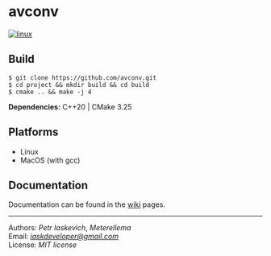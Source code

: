 # avconv

[project-name]: catranio/avconv
[project-github-path]: https://github.com/[project-name]
[linux-workflow]: [project-github-path]/actions/workflows/linux.yml

[![linux](https://github.com/catranio/avconv/actions/workflows/linux.yml/badge.svg)](https://github.com/catranio/avconv//actions/workflows/linux.yml)&nbsp;

## Build

```console
$ git clone https://github.com/avconv.git
$ cd project && mkdir build && cd build
$ cmake .. && make -j 4
```

**Dependencies:** C++20 | CMake 3.25

## Platforms
* Linux
* MacOS (with gcc)

## Documentation
Documentation can be found in the [wiki](https://github.com/catranio/avconv/wiki) pages.

---
Authors: *Petr Iaskevich*, *Meterellema*\
Email: *iaskdeveloper@gmail.com*\
License: *MIT license*
